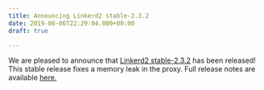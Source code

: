 ```yaml
---
title: Announcing Linkerd2 stable-2.3.2
date: 2019-06-06T22:29:04.000+00:00
draft: true

---
```

We are pleased to announce that
[Linkerd2 stable-2.3.2](https://github.com/linkerd/linkerd2/releases/tag/stable-2.3.2)
has been released! This stable release fixes a memory leak in the proxy. Full
release notes are available [here.](https://lists.cncf.io/g/cncf-linkerd-dev/message/129)